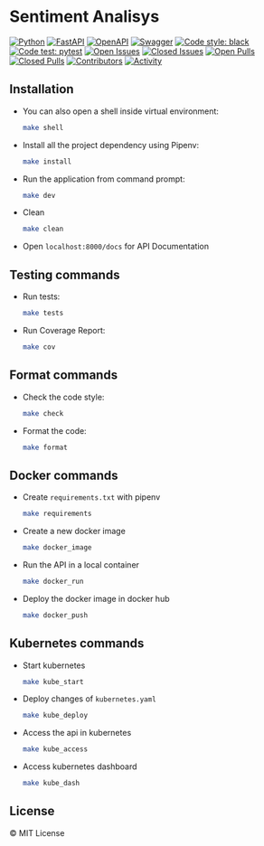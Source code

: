 # Sentiment Analisys

[![Python](https://img.shields.io/badge/python-3670A0?style=for-the-badge&logo=python&logoColor=ffdd54)](https://docs.python.org/3/)
[![FastAPI](https://img.shields.io/badge/FastAPI-005571?style=for-the-badge&logo=fastapi)](https://fastapi.tiangolo.com/)
[![OpenAPI](https://img.shields.io/badge/openapi-6BA539?style=for-the-badge&logo=openapi-initiative&logoColor=fff)](https://www.openapis.org/)
[![Swagger](https://img.shields.io/badge/-Swagger-%23Clojure?style=for-the-badge&logo=swagger&logoColor=white)](https://swagger.io/)
[![Code style: black](https://img.shields.io/badge/code%20style-black-000000.svg?style=for-the-badge)](https://black.readthedocs.io/en/stable/)
[![Code test: pytest](https://img.shields.io/badge/code%20test-pytest-3670A0.svg?style=for-the-badge)](https://docs.pytest.org/en/7.4.x/)
[![Open Issues](https://img.shields.io/github/issues-raw/Felipe-Baz/sentiment_analysis_api?style=for-the-badge)](https://github.com/Felipe-Baz/sentiment_analysis_api/issues)
[![Closed Issues](https://img.shields.io/github/issues-closed-raw/Felipe-Baz/sentiment_analysis_api?style=for-the-badge)](https://github.com/Felipe-Baz/sentiment_analysis_api/issues?q=is%3Aissue+is%3Aclosed)
[![Open Pulls](https://img.shields.io/github/issues-pr-raw/Felipe-Baz/sentiment_analysis_api?style=for-the-badge)](https://github.com/Felipe-Baz/sentiment_analysis_api/pulls)
[![Closed Pulls](https://img.shields.io/github/issues-pr-closed-raw/Felipe-Baz/sentiment_analysis_api?style=for-the-badge)](https://github.com/Felipe-Baz/sentiment_analysis_api/pulls?q=is%3Apr+is%3Aclosed)
[![Contributors](https://img.shields.io/github/contributors/Felipe-Baz/sentiment_analysis_api?style=for-the-badge)](https://github.com/Felipe-Baz/sentiment_analysis_api/graphs/contributors)
[![Activity](https://img.shields.io/github/last-commit/Felipe-Baz/sentiment_analysis_api?style=for-the-badge&label=most%20recent%20activity)](https://github.com/Felipe-Baz/sentiment_analysis_api/pulse)


## Installation

 - You can also open a shell inside virtual environment:

   ```sh
   make shell
   ```

 - Install all the project dependency using Pipenv:

   ```sh
   make install
   ```

 - Run the application from command prompt:

   ```sh
   make dev
   ```

 - Clean

   ```sh
   make clean
   ```

 - Open `localhost:8000/docs` for API Documentation

## Testing commands

 - Run tests:
   ```sh
   make tests
   ```

 - Run Coverage Report:

   ```sh
   make cov
   ```

## Format commands

 - Check the code style:

   ```sh
   make check
   ```

 - Format the code:

   ```sh
   make format
   ```

## Docker commands

 - Create `requirements.txt` with pipenv

   ```sh
   make requirements
   ```

 - Create a new docker image

   ```sh
   make docker_image
   ```

 - Run the API in a local container

   ```sh
   make docker_run
   ```

 - Deploy the docker image in docker hub

   ```sh
   make docker_push
   ```

## Kubernetes commands

 - Start kubernetes 

   ```sh
   make kube_start
   ```

 - Deploy changes of `kubernetes.yaml`

   ```sh
   make kube_deploy
   ```

 - Access the api in kubernetes

   ```sh
   make kube_access
   ```

 - Access kubernetes dashboard

   ```sh
   make kube_dash
   ```

## License

&copy; MIT License